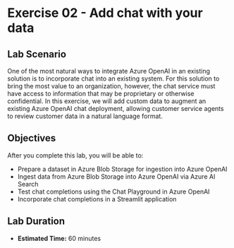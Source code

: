 # Exercise 02 - Add chat with your data

## Lab Scenario

One of the most natural ways to integrate Azure OpenAI in an existing solution is to incorporate chat into an existing system. For this solution to bring the most value to an organization, however, the chat service must have access to information that may be proprietary or otherwise confidential. In this exercise, we will add custom data to augment an existing Azure OpenAI chat deployment, allowing customer service agents to review customer data in a natural language format.

## Objectives

After you complete this lab, you will be able to:

* Prepare a dataset in Azure Blob Storage for ingestion into Azure OpenAI
* Ingest data from Azure Blob Storage into Azure OpenAI via Azure AI Search
* Test chat completions using the Chat Playground in Azure OpenAI
* Incorporate chat completions in a Streamlit application

## Lab Duration

* **Estimated Time:** 60 minutes

